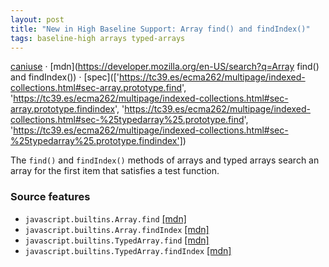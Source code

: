 ```yaml
---
layout: post
title: "New in High Baseline Support: Array find() and findIndex()"
tags: baseline-high arrays typed-arrays
---
```


[caniuse](https://caniuse.com/?search=array-find) · [mdn](https://developer.mozilla.org/en-US/search?q=Array find() and findIndex()) · [spec](['https://tc39.es/ecma262/multipage/indexed-collections.html#sec-array.prototype.find', 'https://tc39.es/ecma262/multipage/indexed-collections.html#sec-array.prototype.findindex', 'https://tc39.es/ecma262/multipage/indexed-collections.html#sec-%25typedarray%25.prototype.find', 'https://tc39.es/ecma262/multipage/indexed-collections.html#sec-%25typedarray%25.prototype.findindex'])

The `find()` and `findIndex()` methods of arrays and typed arrays search an array for the first item that satisfies a test function.

### Source features

- ``javascript.builtins.Array.find`` [[mdn]](https://developer.mozilla.org/en-US/search?q=javascript.builtins.Array.find)
- ``javascript.builtins.Array.findIndex`` [[mdn]](https://developer.mozilla.org/en-US/search?q=javascript.builtins.Array.findIndex)
- ``javascript.builtins.TypedArray.find`` [[mdn]](https://developer.mozilla.org/en-US/search?q=javascript.builtins.TypedArray.find)
- ``javascript.builtins.TypedArray.findIndex`` [[mdn]](https://developer.mozilla.org/en-US/search?q=javascript.builtins.TypedArray.findIndex)
